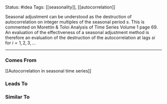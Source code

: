 Status: #idea
Tags: [[seasonality]],  [[autocorrelation]]

Seasonal adjustment can be understood as the destruction of autocorrelation on integer multiples of the seasonal period $s$. This is commented on Morettin & Toloi Analysis of Time Series Volume 1 page 69. An evaluation of the effectiveness of a seasonal adjustment method is therefore an evaluation of the destruction of the autocorrelation at lags $si$ for $i=1, 2, 3, ...$

---

### Comes From

[[Autocorrelation in seasonal time series]]

### Leads To

### Similar To

